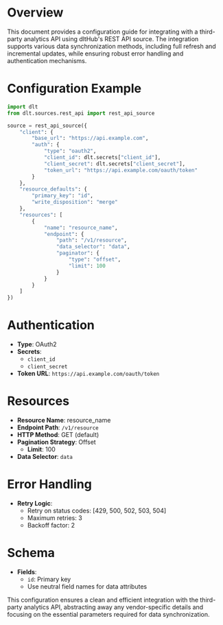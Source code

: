 # Overview

This document provides a configuration guide for integrating with a third-party analytics API using dltHub's REST API source. The integration supports various data synchronization methods, including full refresh and incremental updates, while ensuring robust error handling and authentication mechanisms.

# Configuration Example

```python
import dlt
from dlt.sources.rest_api import rest_api_source

source = rest_api_source({
    "client": {
        "base_url": "https://api.example.com",
        "auth": {
            "type": "oauth2",
            "client_id": dlt.secrets["client_id"],
            "client_secret": dlt.secrets["client_secret"],
            "token_url": "https://api.example.com/oauth/token"
        }
    },
    "resource_defaults": {
        "primary_key": "id",
        "write_disposition": "merge"
    },
    "resources": [
        {
            "name": "resource_name",
            "endpoint": {
                "path": "/v1/resource",
                "data_selector": "data",
                "paginator": {
                    "type": "offset",
                    "limit": 100
                }
            }
        }
    ]
})
```

# Authentication

- **Type**: OAuth2
- **Secrets**: 
  - `client_id`
  - `client_secret`
- **Token URL**: `https://api.example.com/oauth/token`

# Resources

- **Resource Name**: resource_name
- **Endpoint Path**: `/v1/resource`
- **HTTP Method**: GET (default)
- **Pagination Strategy**: Offset
  - **Limit**: 100
- **Data Selector**: `data`

# Error Handling

- **Retry Logic**: 
  - Retry on status codes: [429, 500, 502, 503, 504]
  - Maximum retries: 3
  - Backoff factor: 2

# Schema

- **Fields**: 
  - `id`: Primary key
  - Use neutral field names for data attributes

This configuration ensures a clean and efficient integration with the third-party analytics API, abstracting away any vendor-specific details and focusing on the essential parameters required for data synchronization.